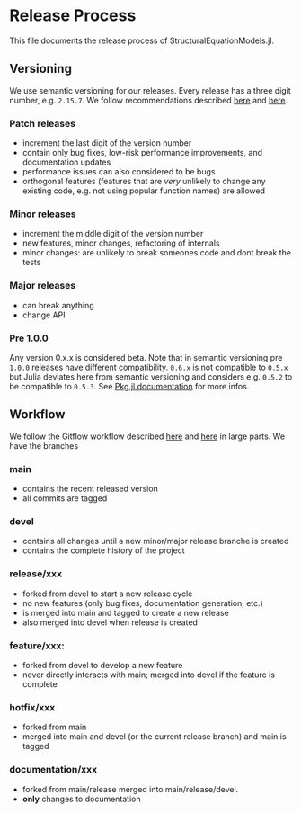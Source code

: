 # Release Process

This file documents the release process of StructuralEquationModels.jl.

## Versioning

We use semantic versioning for our releases. Every release has a three digit number, e.g. `2.15.7`. We follow recommendations described [here](https://julialang.org/blog/2019/08/release-process/) and [here](https://pkgdocs.julialang.org/v1/compatibility/).

### Patch releases

- increment the last digit of the version number
- contain only bug fixes, low-risk performance improvements, and documentation updates
- performance issues can also considered to be bugs
- orthogonal features (features that are *very* unlikely to change any existing code, e.g. not using popular function names) are allowed

### Minor releases

- increment the middle digit of the version number
- new features, minor changes, refactoring of internals
- minor changes: are unlikely to break someones code and dont break the tests

### Major releases

- can break anything
- change API

### Pre 1.0.0

Any version 0.x.x is considered beta.
Note that in semantic versioning pre `1.0.0` releases have different compatibility.
`0.6.x` is not compatible to `0.5.x` but Julia deviates here from semantic versioning and considers e.g. `0.5.2` to be compatible to `0.5.3`.
See [Pkg.jl documentation](https://pkgdocs.julialang.org/v1/compatibility/#compat-pre-1.0) for more infos.

## Workflow
We follow the Gitflow workflow described [here](https://www.atlassian.com/git/tutorials/comparing-workflows/gitflow-workflow) and [here](https://nvie.com/posts/a-successful-git-branching-model/) in large parts. We have the branches

### main
- contains the recent released version
- all commits are tagged

### devel
- contains all changes until a new minor/major release branche is created
- contains the complete history of the project

### release/xxx
- forked from devel to start a new release cycle
- no new features (only bug fixes, documentation generation, etc.)
- is merged into main and tagged to create a new release
- also merged into devel when release is created

### feature/xxx: 
- forked from devel to develop a new feature
- never directly interacts with main; merged into devel if the feature is complete

### hotfix/xxx
- forked from main
- merged into main and devel (or the current release branch) and main is tagged

### documentation/xxx
- forked from main/release merged into main/release/devel.
- **only** changes to documentation
